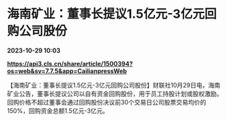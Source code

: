 # 海南矿业：董事长提议1.5亿元-3亿元回购公司股份

**2023-10-29 10:03**

**https://api3.cls.cn/share/article/1500394?os=web&sv=7.7.5&app=CailianpressWeb**

【海南矿业：董事长提议1.5亿元-3亿元回购公司股份】财联社10月29日电，海南矿业公告，董事长提议公司以自有资金回购股份，用于员工持股计划或股权激励。回购价格不超过董事会通过回购股份决议前30个交易日公司股票交易均价的150%，回购资金总额1.5亿元-3亿元。